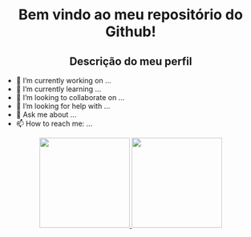 <div>
  <h1 align="center">
    Bem vindo ao meu repositório do Github!
  </h1>
</div>

<div>
  <h2 align="center">
    Descrição do meu perfil
  </h2>
</div>

- 🔭 I’m currently working on ...
- 🌱 I’m currently learning ...
- 👯 I’m looking to collaborate on ...
- 🤔 I’m looking for help with ...
- 💬 Ask me about ...
- 📫 How to reach me: ...

<div align="center">
  <a href="https://github.com/vian4dev">
     <img 
       height="180em" 
       src="https://github-readme-stats.vercel.app/api?username=vian4dev&show_icons=true&theme=radical&include_all_commits=true&count_private=true"
      />
     <img 
       height="180em" 
       src="https://github-readme-stats.vercel.app/api/top-langs/?username=vian4dev&layout=compact&langs_count=7&theme=radical"
      />
</div>
